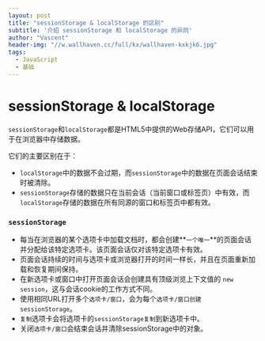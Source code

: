 ```yaml
---
layout: post
title: "sessionStorage & localStorage 的区别"
subtitle: '介绍 sessionStorage 和 localStorage 的异同'
author: "Vascent"
header-img: "//w.wallhaven.cc/full/kx/wallhaven-kxkjk6.jpg"
tags:
  - JavaScript
  - 基础
---
```


# sessionStorage & localStorage

`sessionStorage`和`localStorage`都是HTML5中提供的Web存储API，它们可以用于在浏览器中存储数据。

它们的主要区别在于：

- `localStorage`中的数据不会过期，而`sessionStorage`中的数据在页面会话结束时被清除。
- `sessionStorage`存储的数据只在当前会话（当前窗口或标签页）中有效，而`localStorage`存储的数据在所有同源的窗口和标签页中都有效。

### `sessionStorage`

- 每当在浏览器的某个选项卡中加载文档时，都会创建**`一个唯一`**的页面会话并分配给该特定选项卡。该页面会话仅对该特定选项卡有效。
- 页面会话持续的时间与选项卡或浏览器打开的时间一样长，并且在页面重新加载和恢复期间保持。
- 在新选项卡或窗口中打开页面会话会创建具有顶级浏览上下文值的 `new session`，这与会话cookie的工作方式不同。
- 使用相同URL打开多个`选项卡/窗口`，会为每个`选项卡/窗口创建sessionStorage`。
- `复制`选项卡会将选项卡的`sessionStorage复制`到新选项卡中。
- 关闭`选项卡/窗口`会结束会话并清除sessionStorage中的对象。

